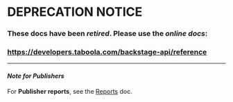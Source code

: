 # DEPRECATION NOTICE

### These docs have been _retired_. Please use the _online docs_:

### https://developers.taboola.com/backstage-api/reference

---

#### _Note for Publishers_

For **Publisher reports**, see the [Reports](https://github.com/taboola/Backstage-API/blob/master/Backstage%20API%20-%20Reports.pdf) doc.
